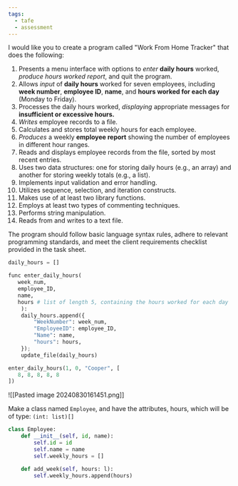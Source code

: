 ```yaml
---
tags:
  - tafe
  - assessment
---
```

I would like you to create a program called "Work From Home Tracker" that does the following:

1. Presents a menu interface with options to *enter* **daily hours** worked, *produce* *hours worked report*, and quit the program.
2. Allows *input* of **daily hours** worked for seven employees, including **week number**, **employee ID**, **name**, and **hours worked for each day** (Monday to Friday).
3. Processes the daily hours worked, *displaying* appropriate messages for **insufficient or excessive hours.**
4. *Writes* employee records to a file.
5. Calculates and stores total weekly hours for each employee.
6. *Produces* a weekly **employee report** showing the number of employees in different hour ranges.
7. Reads and displays employee records from the file, sorted by most recent entries.
8. Uses two data structures: one for storing daily hours (e.g., an array) and another for storing weekly totals (e.g., a list).
9. Implements input validation and error handling.
10. Utilizes sequence, selection, and iteration constructs.
11. Makes use of at least two library functions.
12. Employs at least two types of commenting techniques.
13. Performs string manipulation.
14. Reads from and writes to a text file.

The program should follow basic language syntax rules, adhere to relevant programming standards, and meet the client requirements checklist provided in the task sheet.



```python
daily_hours = []

func enter_daily_hours(
   week_num,
   employee_ID,
   name, 
   hours # list of length 5, containing the hours worked for each day
	):
	daily_hours.append({
		"WeekNumber": week_num,
		"EmployeeID": employee_ID,
		"Name": name,
		"hours": hours,
	});
	update_file(daily_hours)

enter_daily_hours(1, 0, "Cooper", [
   8, 8, 8, 8, 8
])

```


![[Pasted image 20240830161451.png]]

Make a class named `Employee`, and have the attributes, hours, which will be of type: `(int: list)[]`


```python
class Employee:
	def __init__(self, id, name):
		self.id = id
		self.name = name
		self.weekly_hours = []

	def add_week(self, hours: l):
		self.weekly_hours.append(hours)

```
